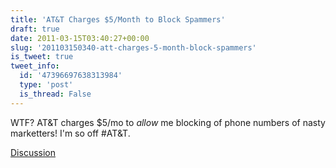 ```yaml
---
title: 'AT&T Charges $5/Month to Block Spammers'
draft: true
date: 2011-03-15T03:40:27+00:00
slug: '201103150340-att-charges-5-month-block-spammers'
is_tweet: true
tweet_info:
  id: '47396697638313984'
  type: 'post'
  is_thread: False
---
```




WTF? AT&T charges $5/mo to *allow* me blocking of phone numbers of nasty marketters! I'm so off #AT&T.

[Discussion](https://x.com/sytelus/status/47396697638313984)
